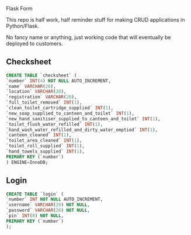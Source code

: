 Flask Form

This repo is half work, half reminder stuff for making CRUD applications in Python/Flask.

No fancy name or anything, just working code that will eventually be deployed to customers.

## Checksheet


```sql
CREATE TABLE `checksheet` (
`number` INT(4) NOT NULL AUTO_INCREMENT,
`name` VARCHAR(20),
`location` VARCHAR(20),
`registration` VARCHAR(20),
`full_toilet_removed` INT(1),
`clean_toilet_cartridge_supplied` INT(1),
`new_soap_supplied_to_canteen_and_toilet` INT(1),
`new_hand_sanitiser_supplied_to_canteen_and_toilet` INT(1),
`toilet_flush_water_refilled` INT(1),
`hand_wash_water_refilled_and_dirty_water_emptied` INT(1),
`canteen_cleaned` INT(1),
`toilet_area_cleaned` INT(1),
`toilet_roll_supplied` INT(1),
`hand_towels_supplied` INT(1),
PRIMARY KEY (`number`)
) ENGINE=InnoDB;
```

## Login

```sql
CREATE TABLE `login` (
`number` INT NOT NULL AUTO_INCREMENT,
`username` VARCHAR(20) NOT NULL,
`password` VARCHAR(20) NOT NULL,
`pin` INT(8) NOT NULL,
PRIMARY KEY (`number`)
);
```